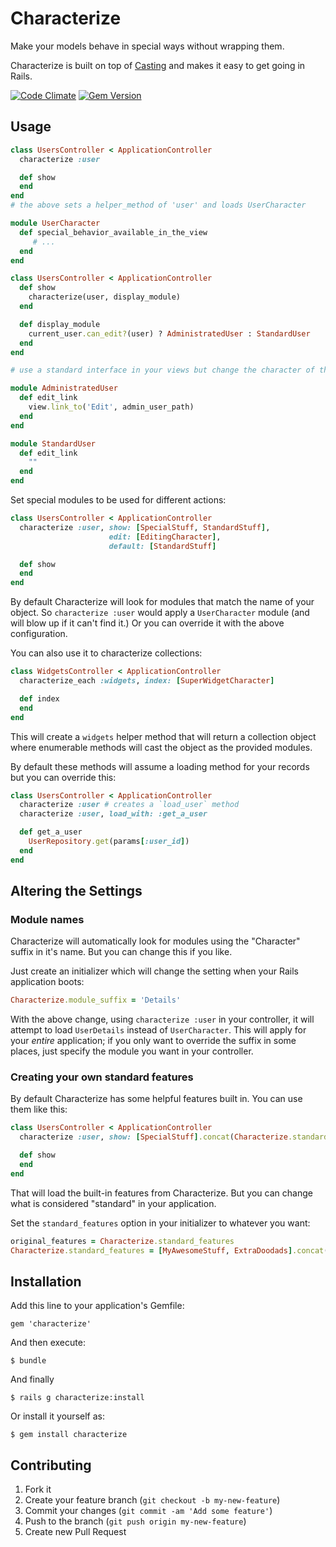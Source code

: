# Characterize

Make your models behave in special ways without wrapping them.

Characterize is built on top of [Casting](https://github.com/saturnflyer/casting) and makes it easy to get going in Rails.

[![Code Climate](https://codeclimate.com/github/saturnflyer/characterize.png)](https://codeclimate.com/github/saturnflyer/characterize)
[![Gem Version](https://badge.fury.io/rb/characterize.png)](http://badge.fury.io/rb/characterize)

## Usage

```ruby
class UsersController < ApplicationController
  characterize :user

  def show
  end
end
# the above sets a helper_method of 'user' and loads UserCharacter

module UserCharacter
  def special_behavior_available_in_the_view
     # ...
  end
end

class UsersController < ApplicationController
  def show
    characterize(user, display_module)
  end

  def display_module
    current_user.can_edit?(user) ? AdministratedUser : StandardUser
  end
end

# use a standard interface in your views but change the character of the object

module AdministratedUser
  def edit_link
    view.link_to('Edit', admin_user_path)
  end
end

module StandardUser
  def edit_link
    ""
  end
end
```

Set special modules to be used for different actions:

```ruby
class UsersController < ApplicationController
  characterize :user, show: [SpecialStuff, StandardStuff],
                      edit: [EditingCharacter],
                      default: [StandardStuff]

  def show
  end
end
```

By default Characterize will look for modules that match the name of your object. So `characterize :user` would apply a `UserCharacter` module (and will blow up if it can't find it.) Or you can override it with the above configuration.

You can also use it to characterize collections:

```ruby
class WidgetsController < ApplicationController
  characterize_each :widgets, index: [SuperWidgetCharacter]

  def index
  end
end
```

This will create a `widgets` helper method that will return a collection object where enumerable methods will cast the object as the provided modules.

By default these methods will assume a loading method for your records but you can override this:

```ruby
class UsersController < ApplicationController
  characterize :user # creates a `load_user` method
  characterize :user, load_with: :get_a_user

  def get_a_user
    UserRepository.get(params[:user_id])
  end
end
```

## Altering the Settings

### Module names

Characterize will automatically look for modules using the "Character" suffix in it's name. But you can change this if you like.

Just create an initializer which will change the setting when your Rails application boots:

```ruby
Characterize.module_suffix = 'Details'
```

With the above change, using `characterize :user` in your controller, it will attempt to load `UserDetails` instead of `UserCharacter`. This will apply for your *entire* application; if you only want to override the suffix in some places, just specify the module you want in your controller.

### Creating your own standard features

By default Characterize has some helpful features built in. You can use them like this:

```ruby
class UsersController < ApplicationController
  characterize :user, show: [SpecialStuff].concat(Characterize.standard_features)

  def show
  end
end
```

That will load the built-in features from Characterize. But you can change what is considered "standard" in your application.

Set the `standard_features` option in your initializer to whatever you want:

```ruby
original_features = Characterize.standard_features
Characterize.standard_features = [MyAwesomeStuff, ExtraDoodads].concat(original_features)
```

## Installation

Add this line to your application's Gemfile:

    gem 'characterize'

And then execute:

    $ bundle

And finally

    $ rails g characterize:install

Or install it yourself as:

    $ gem install characterize

## Contributing

1. Fork it
2. Create your feature branch (`git checkout -b my-new-feature`)
3. Commit your changes (`git commit -am 'Add some feature'`)
4. Push to the branch (`git push origin my-new-feature`)
5. Create new Pull Request
